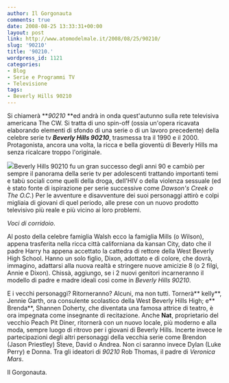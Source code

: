 ```yaml
---
author: Il Gorgonauta
comments: true
date: 2008-08-25 13:33:31+00:00
layout: post
link: http://www.atomodelmale.it/2008/08/25/90210/
slug: '90210'
title: '90210.'
wordpress_id: 1121
categories:
- Blog
- Serie e Programmi TV
- Televisione
tags:
- Beverly Hills 90210
---
```


Si chiamerà **_90210_ **ed andrà in onda quest'autunno sulla rete televisiva americana The CW. Si tratta di uno spin-off (ossia un'opera ricavata elaborando elementi di sfondo di una serie o di un lavoro precedente) della celebre serie tv _**Beverly Hills 90210**_, trasmessa tra il 1990 e il 2000. Protagonista, ancora una volta, la ricca e bella gioventù di Beverly Hills ma senza ricalcare troppo l'originale.

![](http://www.atomodelmale.it/wp-content/uploads/2008/10/logo_bh90210-300x300.gif)Beverly Hills 90210 fu un gran successo degli anni 90 e cambiò per sempre il panorama della serie tv per adolescenti trattando importanti temi e tabù sociali come quelli della droga, dell'HIV o della violenza sessuale (ed è stato fonte di ispirazione per serie successive come _Dawson's Creek_ _o The O.C._) Per le avventure e disavventure dei suoi personaggi attirò e colpi migliaia di giovani di quel periodo, alle prese con un nuovo prodotto televisivo più reale e più vicino ai loro problemi.

_Voci di corridoio_.

<!-- more -->


Al posto della celebre famiglia Walsh ecco la famiglia Mills (o Wilson), appena trasferita nella ricca città californiana da kansan City, dato che il padre Harry ha appena accettato la cattedra di rettore della West Beverly High School. Hanno un solo figlio, Dixon, adottato e di colore, che dovrà, immagino, adattarsi alla nuova realtà e stringere nuove amicizie 8 (o 2 filgi, Annie e Dixon). Chissà, aggiungo, se i 2 nuovi genitori incarneranno il modello di padre e madre ideali così come in _Beverly Hills 90210_.

E  i vecchi personaggi? Ritorneranno? Alcuni, ma non tutti. Tornerà** kelly**, Jennie Garth, ora consulente scolastico della West Beverly Hills High; e** Brenda**, Shannen Doherty, che diventata una famosa attrice di teatro, è ora impegnata come insegnante di recitazione. Anche **Nat**, proprietario del vecchio Peach Pit Diner, ritornerà con un nuovo locale, più moderno e alla moda, sempre luogo di ritrovo per i giovani di Beverly Hills. Incerte invece le partecipazioni degli altri personaggi della vecchia serie come Brendon (Jason Priestley) Steve, David o Andrea. Non ci saranno invece Dylan (Luke Perry) e Donna. Tra gli ideatori di _90210_ Rob Thomas, il padre di _Veronica Mars_.

Il Gorgonauta.
